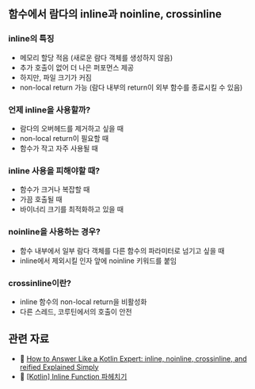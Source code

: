 ## 함수에서 람다의 inline과 noinline, crossinline

### inline의 특징
- 메모리 할당 적음 (새로운 람다 객체를 생성하지 않음)
- 추가 호출이 없어 더 나은 퍼포먼스 제공
- 하지만, 파일 크기가 커짐
- non-local return 가능 (람다 내부의 return이 외부 함수를 종료시킬 수 있음)

### 언제 inline을 사용할까?
- 람다의 오버헤드를 제거하고 싶을 때
- non-local return이 필요할 때
- 함수가 작고 자주 사용될 때

### inline 사용을 피해야할 때?
- 함수가 크거나 복잡할 때
- 가끔 호출될 때
- 바이너리 크기를 최적화하고 있을 때

### noinline을 사용하는 경우?
  - 함수 내부에서 일부 람다 객체를 다른 함수의 파라미터로 넘기고 싶을 때
  - inline에서 제외시킬 인자 앞에 noinline 키워드를 붙임

### crossinline이란?
  - inline 함수의 non-local return을 비활성화
  - 다른 스레드, 코루틴에서의 호출이 안전

## 관련 자료
- 🧩 [How to Answer Like a Kotlin Expert: inline, noinline, crossinline, and reified Explained Simply](https://proandroiddev.com/how-to-answer-like-a-kotlin-expert-inline-noinline-crossinline-and-reified-explained-simply-6fd446584fa4)
- 🧩 [[Kotlin] Inline Function 파헤치기](https://velog.io/@haero_kim/Kotlin-Inline-Function-%ED%8C%8C%ED%97%A4%EC%B9%98%EA%B8%B0)
